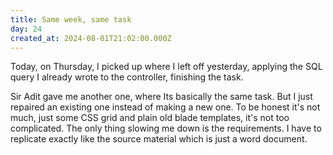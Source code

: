 ```yaml
---
title: Same week, same task
day: 24
created_at: 2024-08-01T21:02:00.000Z
---
```

Today, on Thursday, I picked up where I left off yesterday, applying the SQL query I already wrote to the controller, finishing the task.

Sir Adit gave me another one, where Its basically the same task. But I just repaired an existing one instead of making a new one. To be honest it's not much, just some CSS grid and plain old blade templates, it's not too complicated. The only thing slowing me down is the requirements. I have to replicate exactly like the source material which is just a word document.
